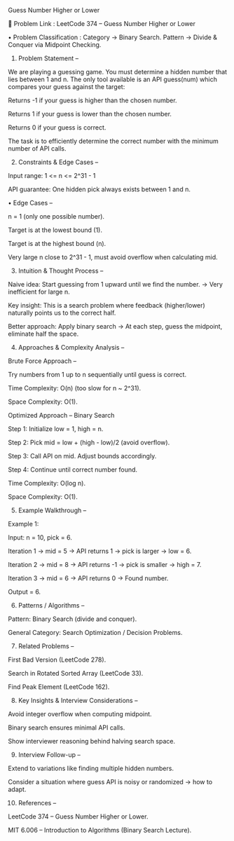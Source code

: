 Guess Number Higher or Lower

🔗 Problem Link : LeetCode 374 – Guess Number Higher or Lower

• Problem Classification : Category → Binary Search.
Pattern → Divide & Conquer via Midpoint Checking.

1. Problem Statement –

We are playing a guessing game. You must determine a hidden number that lies between 1 and n.
The only tool available is an API guess(num) which compares your guess against the target:

Returns -1 if your guess is higher than the chosen number.

Returns 1 if your guess is lower than the chosen number.

Returns 0 if your guess is correct.

The task is to efficiently determine the correct number with the minimum number of API calls.

2. Constraints & Edge Cases –

Input range: 1 <= n <= 2^31 - 1

API guarantee: One hidden pick always exists between 1 and n.

• Edge Cases –

n = 1 (only one possible number).

Target is at the lowest bound (1).

Target is at the highest bound (n).

Very large n close to 2^31 - 1, must avoid overflow when calculating mid.

3. Intuition & Thought Process –

Naive idea: Start guessing from 1 upward until we find the number. → Very inefficient for large n.

Key insight: This is a search problem where feedback (higher/lower) naturally points us to the correct half.

Better approach: Apply binary search → At each step, guess the midpoint, eliminate half the space.

4. Approaches & Complexity Analysis –

Brute Force Approach –

Try numbers from 1 up to n sequentially until guess is correct.

Time Complexity: O(n) (too slow for n ~ 2^31).

Space Complexity: O(1).

Optimized Approach – Binary Search

Step 1: Initialize low = 1, high = n.

Step 2: Pick mid = low + (high - low)/2 (avoid overflow).

Step 3: Call API on mid. Adjust bounds accordingly.

Step 4: Continue until correct number found.

Time Complexity: O(log n).

Space Complexity: O(1).

5. Example Walkthrough –

Example 1:

Input: n = 10, pick = 6.

Iteration 1 → mid = 5 → API returns 1 → pick is larger → low = 6.

Iteration 2 → mid = 8 → API returns -1 → pick is smaller → high = 7.

Iteration 3 → mid = 6 → API returns 0 → Found number.

Output = 6.

6. Patterns / Algorithms –

Pattern: Binary Search (divide and conquer).

General Category: Search Optimization / Decision Problems.

7. Related Problems –

First Bad Version (LeetCode 278).

Search in Rotated Sorted Array (LeetCode 33).

Find Peak Element (LeetCode 162).

8. Key Insights & Interview Considerations –

Avoid integer overflow when computing midpoint.

Binary search ensures minimal API calls.

Show interviewer reasoning behind halving search space.

9. Interview Follow-up –

Extend to variations like finding multiple hidden numbers.

Consider a situation where guess API is noisy or randomized → how to adapt.

10. References –

LeetCode 374 – Guess Number Higher or Lower.

MIT 6.006 – Introduction to Algorithms (Binary Search Lecture).